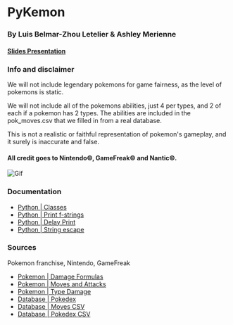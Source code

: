 # PyKemon
### By Luis Belmar-Zhou Letelier & Ashley Merienne

#### [Slides Presentation](https://docs.google.com/presentation/d/1hQ5DlycY5bFGpgVu1Lv4fXZIdnBS4oq_IM4vWsPMErg/edit?usp=sharing)

### Info and disclaimer
We will not include legendary pokemons for game fairness, as the level of pokemons is static.

We will not include all of the pokemons abilities, just 4 per types, and 2 of each if a pokemon has 2 types.
The abilities are included in the pok_moves.csv that we filled in from a real database.

This is not a realistic or faithful representation of pokemon's gameplay, and it surely is inaccurate and false.

#### All credit goes to Nintendo©, GameFreak© and Nantic©.

![Gif](https://media.giphy.com/media/hHuKzq6TYL6m7ew2t7/giphy.gif)

### Documentation
- [Python | Classes](https://www.w3schools.com/python/python_classes.asp)
- [Python | Print f-strings](https://www.geeksforgeeks.org/formatted-string-literals-f-strings-python/)
- [Python | Delay Print](https://stackoverflow.com/questions/63667312/printing-in-the-different-line-in-python)
- [Python | String escape](https://www.w3schools.com/python/gloss_python_escape_characters.asp)

### Sources
Pokemon franchise, Nintendo, GameFreak

- [Pokemon | Damage Formulas](https://bulbapedia.bulbagarden.net/wiki/Damage)
- [Pokemon | Moves and Attacks](https://pokemondb.net/move/all)
- [Pokemon | Type Damage](https://pokemondb.net/type)
- [Database | Pokedex](https://pokemondb.net/pokedex/national)
- [Database | Moves CSV](https://docs.google.com/spreadsheets/d/1U4qhumcTnkObicnnsfjgXcnLyhv6J407dGyIERttbDE/edit?usp=sharing)
- [Database | Pokedex CSV](https://docs.google.com/spreadsheets/d/1W5bng0oFd-V-_rFJJCsP7PYxIY6peKWOS2BHKs6fCDo/edit?usp=sharing)

